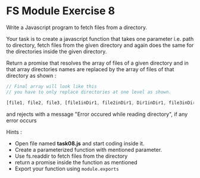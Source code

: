 # FS Module Exercise 8

Write a Javascript program to fetch files from a directory.

Your task is to create a javascript function that takes one parameter i.e. path to directory, fetch files from the given directory and again does the same for the directories inside the given directory.

Return a promise that resolves the array of files of a given directory and in that array directories names are replaced by the array of files of that directory as shown :

```js
// Final array will look like this
// you have to only replace directories at one level as shown.

[file1, file2, file3, [file1inDir1, file2inDir1, Dir1inDir1, file3inDir1, Dir2inDir1], file4, file5].
```

and rejects with a message "Error occured while reading directory", if any error occurs

Hints :

- Open file named **task08.js** and start coding inside it.
- Create a parameterized function with mentioned parameter.
- Use fs.readdir to fetch files from the directory
- return a promise inside the function as mentioned
- Export your function using `module.exports`
